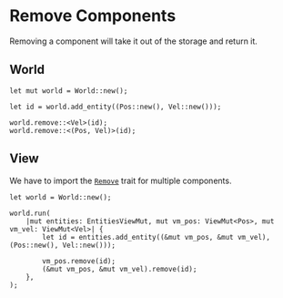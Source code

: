 # Remove Components

Removing a component will take it out of the storage and return it.

## World

```rust, noplaypen
let mut world = World::new();

let id = world.add_entity((Pos::new(), Vel::new()));

world.remove::<Vel>(id);
world.remove::<(Pos, Vel)>(id);
```

## View

We have to import the [`Remove`](https://docs.rs/shipyard/latest/shipyard/trait.Remove.html) trait for multiple components.

```rust, noplaypen
let world = World::new();

world.run(
    |mut entities: EntitiesViewMut, mut vm_pos: ViewMut<Pos>, mut vm_vel: ViewMut<Vel>| {
        let id = entities.add_entity((&mut vm_pos, &mut vm_vel), (Pos::new(), Vel::new()));

        vm_pos.remove(id);
        (&mut vm_pos, &mut vm_vel).remove(id);
    },
);
```
